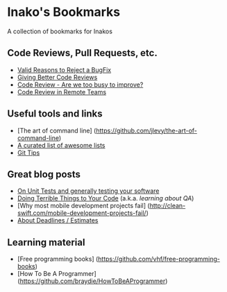 # Inako's Bookmarks
A collection of bookmarks for Inakos

## Code Reviews, Pull Requests, etc.
- [Valid Reasons to Reject a BugFix](http://www.yegor256.com/2015/06/22/valid-reasons-to-reject-bug-fix.html)
- [Giving Better Code Reviews](https://medium.com/@mrjoelkemp/giving-better-code-reviews-16109e0fdd36#.kjths7g5p)
- [Code Review - Are we too busy to improve?](https://swifting.io/blog/2016/04/18/13-code-review-are-we-too-busy-to-improve/)
- [Code Review in Remote Teams](https://www.seanh.cc/posts/code-review)
 
## Useful tools and links
- [The art of command line] (https://github.com/jlevy/the-art-of-command-line)
- [A curated list of awesome lists](https://github.com/sindresorhus/awesome)
- [Git Tips](https://github.com/git-tips/tips)

## Great blog posts
- [On Unit Tests and generally testing your software](http://www.yegor256.com/2015/07/16/fools-dont-write-unit-tests.html)
- [Doing Terrible Things to Your Code](http://blog.codinghorror.com/doing-terrible-things-to-your-code/) (a.k.a. _learning about QA_)
- [Why most mobile development projects fail] (http://clean-swift.com/mobile-development-projects-fail/)
- [About Deadlines / Estimates](https://keen.io/blog/143850394061/how-should-deadlines-be-used-in-software)

## Learning material
- [Free programming books] (https://github.com/vhf/free-programming-books) 
- [How To Be A Programmer] (https://github.com/braydie/HowToBeAProgrammer)
